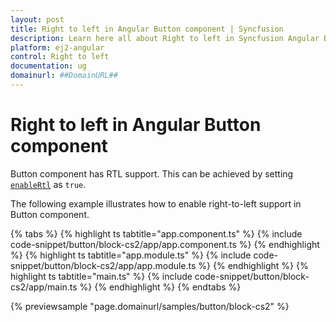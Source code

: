 ```yaml
---
layout: post
title: Right to left in Angular Button component | Syncfusion
description: Learn here all about Right to left in Syncfusion Angular Button component of Syncfusion Essential JS 2 and more.
platform: ej2-angular
control: Right to left 
documentation: ug
domainurl: ##DomainURL##
---
```


# Right to left in Angular Button component

Button component has RTL support. This can be achieved by setting [`enableRtl`](https://ej2.syncfusion.com/angular/documentation/api/button#enablertl) as `true`.

The following example illustrates how to enable right-to-left support in Button component.

{% tabs %}
{% highlight ts tabtitle="app.component.ts" %}
{% include code-snippet/button/block-cs2/app/app.component.ts %}
{% endhighlight %}
{% highlight ts tabtitle="app.module.ts" %}
{% include code-snippet/button/block-cs2/app/app.module.ts %}
{% endhighlight %}
{% highlight ts tabtitle="main.ts" %}
{% include code-snippet/button/block-cs2/app/main.ts %}
{% endhighlight %}
{% endtabs %}
  
{% previewsample "page.domainurl/samples/button/block-cs2" %}